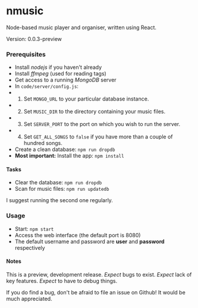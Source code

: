 # nmusic
Node-based music player and organiser, written using React.

Version: 0.0.3-preview

### Prerequisites
* Install _nodejs_ if you haven't already
* Install _ffmpeg_ (used for reading tags)
* Get access to a running _MongoDB_ server
* In `code/server/config.js`:
* 1. Set `MONGO_URL` to your particular database instance.
* 2. Set `MUSIC_DIR` to the directory containing your music files.
* 3. Set `SERVER_PORT` to the port on which you wish to run the server.
* 4. Set `GET_ALL_SONGS` to `false` if you have more than a couple of hundred songs.
* Create a clean database: `npm run dropdb`
* **Most important:** Install the app: `npm install`

#### Tasks
* Clear the database: `npm run dropdb`
* Scan for music files: `npm run updatedb`

I suggest running the second one regularly.

### Usage
* Start: `npm start`
* Access the web interface (the default port is 8080)
* The default username and password are **user** and **password** respectively

#### Notes
This is a preview, development release. _Expect_ bugs to exist. _Expect_ lack of key features. _Expect_ to have to debug things.

If you do find a bug, don't be afraid to file an issue on Github! It would be much appreciated.
